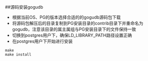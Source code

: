 ##源码安装gogudb
* 根据当前OS、PG的版本选择合适的的gogudb源码包下载
* 将源码包解压后的目录复制到PG安装目录的contrib目录下并重命名为gogudb，注意该目录的属主属组与PG安装目录下的文件保持一致
* 切换到postgres用户下，确保LD_LIBRARY_PATH路径设置正确
* 在postgres用户下开始进行安装
```
make
make install
```
